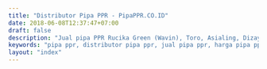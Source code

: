 ```yaml
---
title: "Distributor Pipa PPR - PipaPPR.CO.ID"
date: 2018-06-08T12:37:47+07:00
draft: false
description: "Jual pipa PPR Rucika Green (Wavin), Toro, Asialing, Dizayn, Dll. Siap kirim ke seluruh daerah di Indonesia"
keywords: "pipa ppr, distributor pipa ppr, jual pipa ppr, harga pipa ppr"
layout: "index"
---
```


